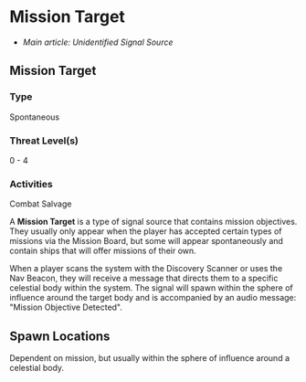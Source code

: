 # Mission Target
- *Main article: Unidentified Signal Source*

## Mission Target

### Type

Spontaneous

### Threat Level(s)

0 - 4

### Activities

Combat
Salvage

A **Mission Target** is a type of signal source that contains mission objectives. They usually only appear when the player has accepted certain types of missions via the Mission Board, but some will appear spontaneously and contain ships that will offer missions of their own.

When a player scans the system with the Discovery Scanner or uses the Nav Beacon, they will receive a message that directs them to a specific celestial body within the system. The signal will spawn within the sphere of influence around the target body and is accompanied by an audio message: "Mission Objective Detected".

## Spawn Locations

Dependent on mission, but usually within the sphere of influence around a celestial body.